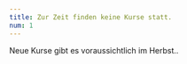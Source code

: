 ```yaml
---
title: Zur Zeit finden keine Kurse statt.
num: 1
---
```


Neue Kurse gibt es voraussichtlich im Herbst..
